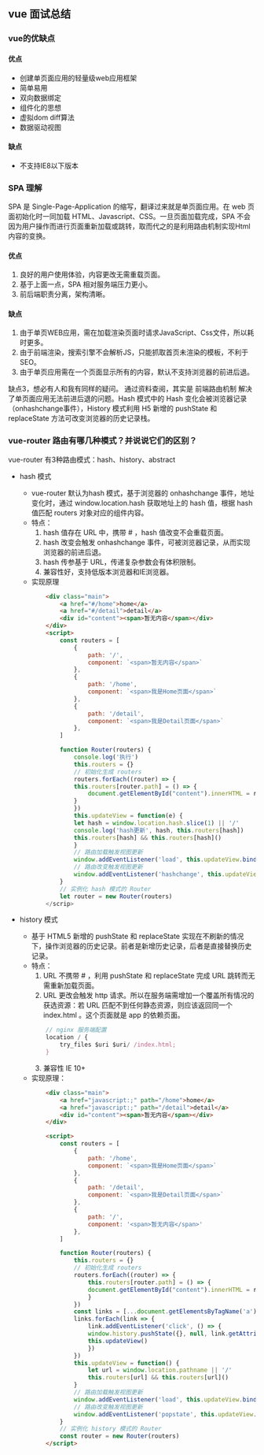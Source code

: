 ## vue 面试总结

### vue的优缺点
#### 优点
- 创建单页面应用的轻量级web应用框架
- 简单易用
- 双向数据绑定
- 组件化的思想
- 虚拟dom diff算法
- 数据驱动视图

#### 缺点
- 不支持IE8以下版本

### SPA 理解
SPA 是 Single-Page-Application 的缩写，翻译过来就是单页面应用。在 web 页面初始化时一同加载 HTML、Javascript、CSS。一旦页面加载完成，SPA 不会因为用户操作而进行页面重新加载或跳转，取而代之的是利用路由机制实现Html 内容的变换。

#### 优点
1. 良好的用户使用体验，内容更改无需重载页面。
2. 基于上面一点，SPA 相对服务端压力更小。
3. 前后端职责分离，架构清晰。

#### 缺点
1. 由于单页WEB应用，需在加载渲染页面时请求JavaScript、Css文件，所以耗时更多。
2. 由于前端渲染，搜索引擎不会解析JS，只能抓取首页未渲染的模板，不利于SEO。
3. 由于单页应用需在一个页面显示所有的内容，默认不支持浏览器的前进后退。

缺点3，想必有人和我有同样的疑问。
通过资料查阅，其实是 前端路由机制 解决了单页面应用无法前进后退的问题。Hash 模式中的 Hash 变化会被浏览器记录（onhashchange事件），History 模式利用 H5 新增的 pushState 和 replaceState 方法可改变浏览器的历史记录栈。

### vue-router 路由有哪几种模式？并说说它们的区别？
vue-router 有3种路由模式：hash、history、abstract
- hash 模式
    - vue-router 默认为hash 模式，基于浏览器的 onhashchange 事件，地址变化时，通过 window.location.hash 获取地址上的 hash 值，根据 hash 值匹配 routers 对象对应的组件内容。
    - 特点：
        1. hash 值存在 URL 中，携带 # ，hash 值改变不会重载页面。
        2. hash 改变会触发 onhashchange 事件，可被浏览器记录，从而实现浏览器的前进后退。
        3. hash 传参基于 URL，传递复杂参数会有体积限制。
        4. 兼容性好，支持低版本浏览器和IE浏览器。
    - 实现原理
        ```html
            <div class="main">
                <a href="#/home">home</a>
                <a href="#/detail">detail</a>
                <div id="content"><span>暂无内容</span></div>
            </div>
            <script>
                const routers = [
                    {
                        path: '/',
                        component: `<span>暂无内容</span>`
                    },
                    {
                        path: '/home',
                        component: `<span>我是Home页面</span>`
                    }, 
                    {
                        path: '/detail',
                        component: `<span>我是Detail页面</span>`
                    },
                ]

                function Router(routers) {
                    console.log('执行')
                    this.routers = {}
                    // 初始化生成 routers
                    routers.forEach((router) => {
                    this.routers[router.path] = () => {
                        document.getElementById("content").innerHTML = router.component;
                    }
                    })  
                    this.updateView = function(e) {
                    let hash = window.location.hash.slice(1) || '/'
                    console.log('hash更新', hash, this.routers[hash])
                    this.routers[hash] && this.routers[hash]()
                    }
                    // 路由加载触发视图更新
                    window.addEventListener('load', this.updateView.bind(this))
                    // 路由改变触发视图更新
                    window.addEventListener('hashchange', this.updateView.bind(this))
                }
                // 实例化 hash 模式的 Router
                let router = new Router(routers) 
            </scrip>
        ```

- history 模式
    - 基于 HTML5 新增的 pushState 和 replaceState 实现在不刷新的情况下，操作浏览器的历史记录。前者是新增历史记录，后者是直接替换历史记录。
    - 特点：
        1. URL 不携带 # ，利用 pushState 和 replaceState 完成 URL 跳转而无需重新加载页面。
        2. URL 更改会触发 http 请求。所以在服务端需增加一个覆盖所有情况的获选资源：若 URL 匹配不到任何静态资源，则应该返回同一个 index.html 。这个页面就是 app 的依赖页面。
        ```js
            // nginx 服务端配置
            location / {
                try_files $uri $uri/ /index.html;
            }
        ```
        3. 兼容性 IE 10+
    - 实现原理：
        ```html
            <div class="main">
                <a href="javascript:;" path="/home">home</a>
                <a href="javascript:;" path="/detail">detail</a>
                <div id="content"><span>暂无内容</span></div>
            </div>

            <script>
                const routers = [
                    {
                        path: '/home',
                        component: `<span>我是Home页面</span>`
                    }, 
                    {
                        path: '/detail',
                        component: `<span>我是Detail页面</span>`
                    }, 
                    {
                        path: '/',
                        component: '<span>暂无内容</span>'
                    },
                ]

                function Router(routers) {
                    this.routers = {}
                    // 初始化生成 routers
                    routers.forEach((router) => {
                        this.routers[router.path] = () => {
                        document.getElementById("content").innerHTML = router.component;
                        }
                    })
                    const links = [...document.getElementsByTagName('a')]
                    links.forEach(link => {
                        link.addEventListener('click', () => {
                        window.history.pushState({}, null, link.getAttribute('path'))
                        this.updateView()
                        })
                    })
                    this.updateView = function() {
                        let url = window.location.pathname || '/'
                        this.routers[url] && this.routers[url]()
                    }
                    // 路由加载触发视图更新
                    window.addEventListener('load', this.updateView.bind(this))
                    // 路由改变触发视图更新
                    window.addEventListener('popstate', this.updateView.bind(this))
                }
                // 实例化 history 模式的 Router
                const router = new Router(routers)
            </script>

        ```


